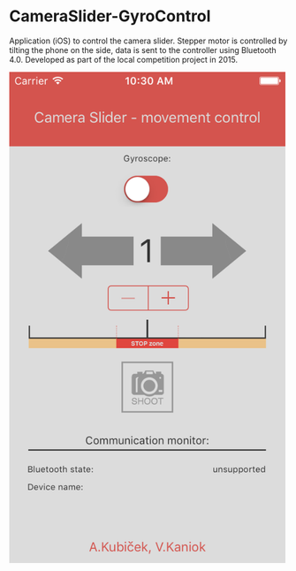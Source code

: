 # CameraSlider-GyroControl
Application (iOS) to control the camera slider. Stepper motor is controlled by tilting the phone on the side, data is sent to the controller using Bluetooth 4.0. Developed as part of the local competition project in 2015.


<img src="_MarkdownImages/GYRO_screen1.PNG" width="500" >
